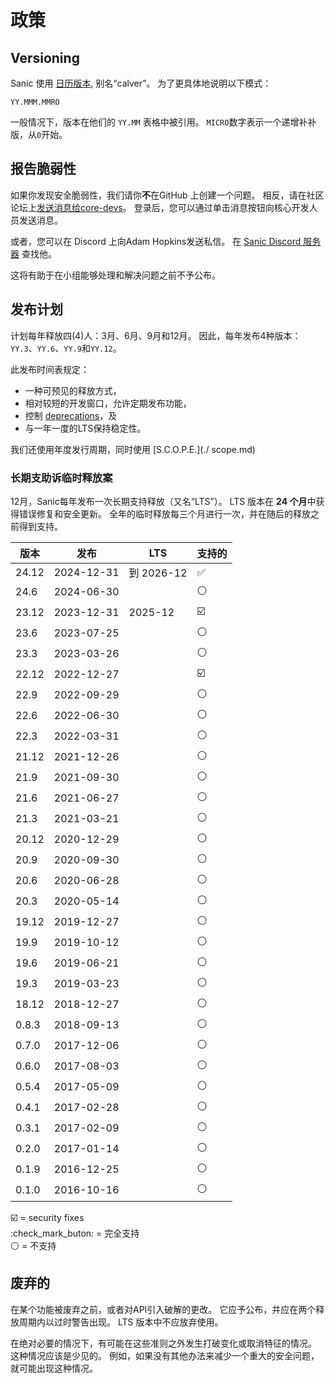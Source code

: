 # 政策

## Versioning

Sanic 使用 [日历版本](https://calver.org/), 别名“calver”。 为了更具体地说明以下模式：

```
YY.MMM.MMRO
```

一般情况下，版本在他们的 `YY.MM` 表格中被引用。 `MICRO`数字表示一个递增补补版，从`0`开始。

## 报告脆弱性

如果你发现安全脆弱性，我们请你**不**在GitHub 上创建一个问题。 相反，请在社区论坛上[发送消息给core-devs](https://community.sanicframework.org/g/core-devs)。 登录后，您可以通过单击消息按钮向核心开发人员发送消息。

或者，您可以在 Discord 上向Adam Hopkins发送私信。 在 [Sanic Discord 服务器](https://discord.gg/RARQzAEMA) 查找他。

这将有助于在小组能够处理和解决问题之前不予公布。

## 发布计划

计划每年释放四(4)人：3月、6月、9月和12月。 因此，每年发布4种版本：`YY.3`、`YY.6`、`YY.9`和`YY.12`。

此发布时间表规定：

- 一种可预见的释放方式，
- 相对较短的开发窗口，允许定期发布功能，
- 控制 [deprecations](#废弃)，及
- 与一年一度的LTS保持稳定性。

我们还使用年度发行周期，同时使用 [S.C.O.P.E.](./ scope.md)

### 长期支助诉临时释放案

12月，Sanic每年发布一次长期支持释放（又名“LTS”）。 LTS 版本在 **24 个月**中获得错误修复和安全更新。 全年的临时释放每三个月进行一次，并在随后的释放之前得到支持。

| 版本                                    | 发布         | LTS       | 支持的 |
| ------------------------------------- | ---------- | --------- | --- |
| 24.12                 | 2024-12-31 | 到 2026-12 | ✅   |
| 24.6                  | 2024-06-30 |           | ⚪   |
| 23.12                 | 2023-12-31 | 2025-12   | ☑️  |
| 23.6                  | 2023-07-25 |           | ⚪   |
| 23.3                  | 2023-03-26 |           | ⚪   |
| 22.12                 | 2022-12-27 |           | ☑️  |
| 22.9                  | 2022-09-29 |           | ⚪   |
| 22.6                  | 2022-06-30 |           | ⚪   |
| 22.3                  | 2022-03-31 |           | ⚪   |
| 21.12                 | 2021-12-26 |           | ⚪   |
| 21.9                  | 2021-09-30 |           | ⚪   |
| 21.6                  | 2021-06-27 |           | ⚪   |
| 21.3                  | 2021-03-21 |           | ⚪   |
| 20.12                 | 2020-12-29 |           | ⚪   |
| 20.9                  | 2020-09-30 |           | ⚪   |
| 20.6                  | 2020-06-28 |           | ⚪   |
| 20.3                  | 2020-05-14 |           | ⚪   |
| 19.12                 | 2019-12-27 |           | ⚪   |
| 19.9                  | 2019-10-12 |           | ⚪   |
| 19.6                  | 2019-06-21 |           | ⚪   |
| 19.3                  | 2019-03-23 |           | ⚪   |
| 18.12                 | 2018-12-27 |           | ⚪   |
| 0.8.3 | 2018-09-13 |           | ⚪   |
| 0.7.0 | 2017-12-06 |           | ⚪   |
| 0.6.0 | 2017-08-03 |           | ⚪   |
| 0.5.4 | 2017-05-09 |           | ⚪   |
| 0.4.1 | 2017-02-28 |           | ⚪   |
| 0.3.1 | 2017-02-09 |           | ⚪   |
| 0.2.0 | 2017-01-14 |           | ⚪   |
| 0.1.9 | 2016-12-25 |           | ⚪   |
| 0.1.0 | 2016-10-16 |           | ⚪   |

☑️ = security fixes\
:check_mark_buton: = 完全支持\
⚪ = 不支持

## 废弃的

在某个功能被废弃之前，或者对API引入破解的更改。 它应予公布，并应在两个释放周期内以过时警告出现。 LTS 版本中不应放弃使用。

在绝对必要的情况下，有可能在这些准则之外发生打破变化或取消特征的情况。 这种情况应该是少见的。 例如，如果没有其他办法来减少一个重大的安全问题，就可能出现这种情况。
